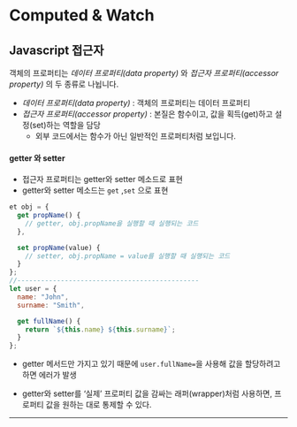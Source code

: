 # Computed & Watch

## Javascript 접근자

객체의 프로퍼티는 *데이터 프로퍼티(data property)* 와 *접근자 프로퍼티(accessor property)* 의 두 종류로 나뉩니다.

- *데이터 프로퍼티(data property)* : 객체의 프로퍼티는 데이터 프로퍼티
- *접근자 프로퍼티(accessor property)* : 본질은 함수이고, 값을 획득(get)하고 설정(set)하는 역할을 담당 
  - 외부 코드에서는 함수가 아닌 일반적인 프로퍼티처럼 보입니다.

#### getter 와 setter

- 접근자 프로퍼티는 getter와 setter 메소드로 표현
- getter와 setter 메소드는 `get` ,`set` 으로 표현

```javascript
et obj = {
  get propName() {
    // getter, obj.propName을 실행할 때 실행되는 코드
  },

  set propName(value) {
    // setter, obj.propName = value를 실행할 때 실행되는 코드
  }
};
//----------------------------------------------
let user = {
  name: "John",
  surname: "Smith",

  get fullName() {
    return `${this.name} ${this.surname}`;
  }
};
```

- getter 메서드만 가지고 있기 때문에 `user.fullName=`을 사용해 값을 할당하려고 하면 에러가 발생

- getter와 setter를 ‘실제’ 프로퍼티 값을 감싸는 래퍼(wrapper)처럼 사용하면, 프로퍼티 값을 원하는 대로 통제할 수 있다.

---